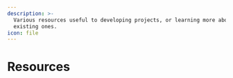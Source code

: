 ```yaml
---
description: >-
  Various resources useful to developing projects, or learning more about
  existing ones.
icon: file
---
```


# Resources

